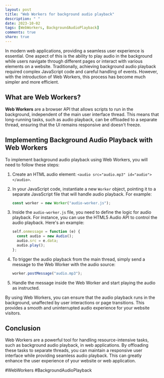 ```yaml
---
layout: post
title: "Web Workers for background audio playback"
description: " "
date: 2023-10-02
tags: [WebWorkers, BackgroundAudioPlayback]
comments: true
share: true
---
```


In modern web applications, providing a seamless user experience is essential. One aspect of this is the ability to play audio in the background while users navigate through different pages or interact with various elements on a website. Traditionally, achieving background audio playback required complex JavaScript code and careful handling of events. However, with the introduction of Web Workers, this process has become much simpler and more efficient.

## What are Web Workers?

**Web Workers** are a browser API that allows scripts to run in the background, independent of the main user interface thread. This means that long-running tasks, such as audio playback, can be offloaded to a separate thread, ensuring that the UI remains responsive and doesn't freeze.

## Implementing Background Audio Playback with Web Workers

To implement background audio playback using Web Workers, you will need to follow these steps:

1. Create an HTML audio element: `<audio src="audio.mp3" id="audio"></audio>`.

2. In your JavaScript code, instantiate a new `Worker` object, pointing it to a separate JavaScript file that will handle audio playback. For example: 

   ```javascript
   const worker = new Worker("audio-worker.js");
   ```

3. Inside the `audio-worker.js` file, you need to define the logic for audio playback. For instance, you can use the HTML5 Audio API to control the audio playback. Here's an example:

   ```javascript
   self.onmessage = function (e) {
     const audio = new Audio();
     audio.src = e.data;
     audio.play();
   };
   ```

4. To trigger the audio playback from the main thread, simply send a message to the Web Worker with the audio source:

   ```javascript
   worker.postMessage("audio.mp3");
   ```

5. Handle the message inside the Web Worker and start playing the audio as instructed.

By using Web Workers, you can ensure that the audio playback runs in the background, unaffected by user interactions or page transitions. This provides a smooth and uninterrupted audio experience for your website visitors.

## Conclusion

Web Workers are a powerful tool for handling resource-intensive tasks, such as background audio playback, in web applications. By offloading these tasks to separate threads, you can maintain a responsive user interface while providing seamless audio playback. This can greatly enhance the user experience of your website or web application.

#WebWorkers #BackgroundAudioPlayback